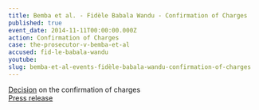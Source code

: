 ```yaml
---
title: Bemba et al. - Fidèle Babala Wandu - Confirmation of Charges
published: true
event_date: 2014-11-11T00:00:00.000Z
action: Confirmation of Charges
case: the-prosecutor-v-bemba-et-al
accused: fid-le-babala-wandu
youtube:
slug: bemba-et-al-events-fidèle-babala-wandu-confirmation-of-charges
---
```



[Decision](http://www.icc-cpi.int/iccdocs/doc/doc1857534.pdf) on the confirmation of charges
<br>[Press release](https://www.icc-cpi.int/pages/item.aspx?name=PR1062)